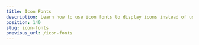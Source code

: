 ```yaml
---
title: Icon Fonts
description: Learn how to use icon fonts to display icons instead of using images.
position: 140
slug: icon-fonts
previous_url: /icon-fonts
---
```


